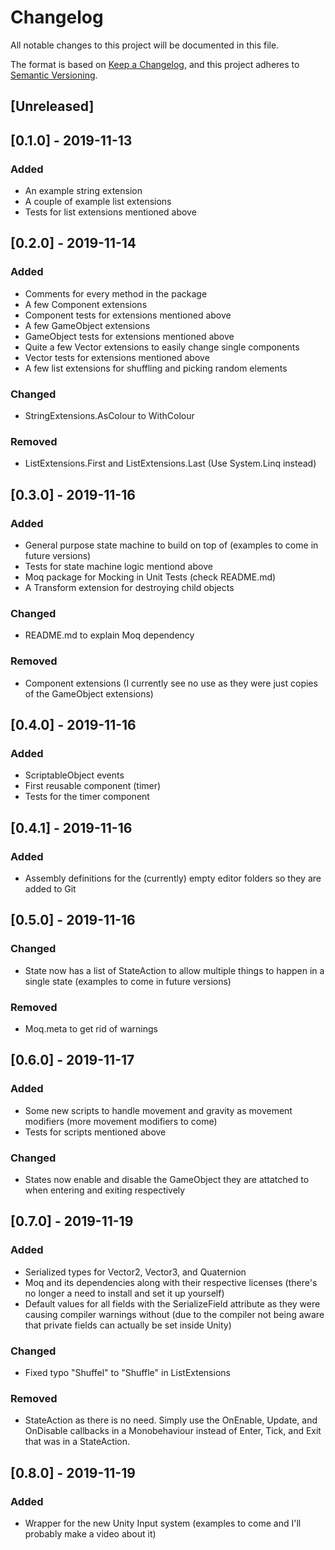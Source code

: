 # Changelog
All notable changes to this project will be documented in this file.

The format is based on [Keep a Changelog](https://keepachangelog.com/en/1.0.0/),
and this project adheres to [Semantic Versioning](https://semver.org/spec/v2.0.0.html).

## [Unreleased]

## [0.1.0] - 2019-11-13
### Added
- An example string extension
- A couple of example list extensions
- Tests for list extensions mentioned above

## [0.2.0] - 2019-11-14
### Added
- Comments for every method in the package
- A few Component extensions
- Component tests for extensions mentioned above
- A few GameObject extensions
- GameObject tests for extensions mentioned above
- Quite a few Vector extensions to easily change single components
- Vector tests for extensions mentioned above
- A few list extensions for shuffling and picking random elements

### Changed
- StringExtensions.AsColour to WithColour

### Removed
- ListExtensions.First and ListExtensions.Last (Use System.Linq instead)

## [0.3.0] - 2019-11-16
### Added
- General purpose state machine to build on top of (examples to come in future versions)
- Tests for state machine logic mentiond above
- Moq package for Mocking in Unit Tests (check README.md)
- A Transform extension for destroying child objects

### Changed
- README.md to explain Moq dependency

### Removed
- Component extensions (I currently see no use as they were just copies of the GameObject extensions)

## [0.4.0] - 2019-11-16
### Added
- ScriptableObject events
- First reusable component (timer)
- Tests for the timer component

## [0.4.1] - 2019-11-16
### Added
- Assembly definitions for the (currently) empty editor folders so they are added to Git

## [0.5.0] - 2019-11-16
### Changed
- State now has a list of StateAction to allow multiple things to happen in a single state (examples to come in future versions)

### Removed
- Moq.meta to get rid of warnings

## [0.6.0] - 2019-11-17

### Added
- Some new scripts to handle movement and gravity as movement modifiers (more movement modifiers to come)
- Tests for scripts mentioned above

### Changed
- States now enable and disable the GameObject they are attatched to when entering and exiting respectively

## [0.7.0] - 2019-11-19

### Added
- Serialized types for Vector2, Vector3, and Quaternion
- Moq and its dependencies along with their respective licenses (there's no longer a need to install and set it up yourself)
- Default values for all fields with the SerializeField attribute as they were causing compiler warnings without (due to the compiler not being aware that private fields can actually be set inside Unity)

### Changed
- Fixed typo "Shuffel" to "Shuffle" in ListExtensions

### Removed
- StateAction as there is no need. Simply use the OnEnable, Update, and OnDisable callbacks in a Monobehaviour instead of Enter, Tick, and Exit that was in a StateAction.

## [0.8.0] - 2019-11-19

### Added
- Wrapper for the new Unity Input system (examples to come and I'll probably make a video about it)
